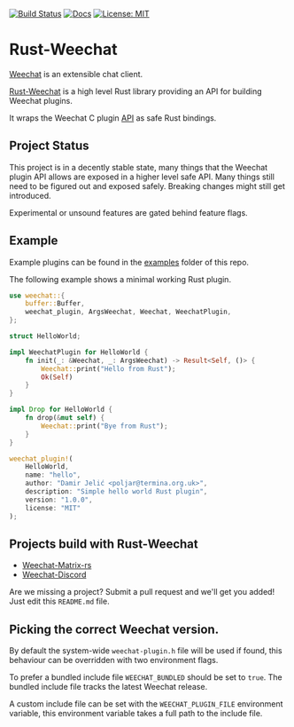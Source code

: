 [![Build Status](https://travis-ci.org/poljar/rust-weechat.svg?branch=master)](https://travis-ci.org/poljar/rust-weechat)
[![Docs](https://docs.rs/weechat/badge.svg)](https://docs.rs/weechat/badge.svg)
[![License: MIT](https://img.shields.io/badge/License-MIT-yellow.svg)](https://opensource.org/licenses/MIT)

# Rust-Weechat

[Weechat](https://weechat.org/) is an extensible chat client.

[Rust-Weechat](https://github.com/poljar/rust-weechat/) is a high level Rust
library providing an API for building Weechat plugins.

It wraps the Weechat C plugin [API] as safe Rust bindings.

## Project Status

This project is in a decently stable state, many things that the Weechat plugin
API allows are exposed in a higher level safe API. Many things still need to be
figured out and exposed safely. Breaking changes might still get introduced.

Experimental or unsound features are gated behind feature flags.

## Example

Example plugins can be found in the [examples](examples) folder of this repo.

The following example shows a minimal working Rust plugin.

```rust
use weechat::{
    buffer::Buffer,
    weechat_plugin, ArgsWeechat, Weechat, WeechatPlugin,
};

struct HelloWorld;

impl WeechatPlugin for HelloWorld {
    fn init(_: &Weechat, _: ArgsWeechat) -> Result<Self, ()> {
        Weechat::print("Hello from Rust");
        Ok(Self)
    }
}

impl Drop for HelloWorld {
    fn drop(&mut self) {
        Weechat::print("Bye from Rust");
    }
}

weechat_plugin!(
    HelloWorld,
    name: "hello",
    author: "Damir Jelić <poljar@termina.org.uk>",
    description: "Simple hello world Rust plugin",
    version: "1.0.0",
    license: "MIT"
);
```

## Projects build with Rust-Weechat

* [Weechat-Matrix-rs](https://github.com/poljar/weechat-matrix-rs)
* [Weechat-Discord](https://github.com/terminal-discord/weechat-discord)

Are we missing a project? Submit a pull request and we'll get you added!
Just edit this `README.md` file.

## Picking the correct Weechat version.

By default the system-wide `weechat-plugin.h` file will be used if found,
this behaviour can be overridden with two environment flags.

To prefer a bundled include file `WEECHAT_BUNDLED` should be set to `true`. The
bundled include file tracks the latest Weechat release.

A custom include file can be set with the `WEECHAT_PLUGIN_FILE` environment
variable, this environment variable takes a full path to the include file.

[Weechat]: weechat.org/
[API]: https://weechat.org/files/doc/stable/weechat_plugin_api.en.html
